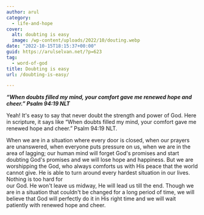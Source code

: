 ```yaml
---
author: arul
category:
  - life-and-hope
cover:
  alt: doubting is easy
  image: /wp-content/uploads/2022/10/douting.webp
date: "2022-10-15T18:15:37+00:00"
guid: https://arulselvan.net/?p=623
tag:
  - word-of-god
title: Doubting is easy
url: /doubting-is-easy/

---
```

_**“When doubts filled my mind, your comfort gave me renewed hope and cheer.” Psalm 94:19 NLT**_

Yeah! It's easy to say that never doubt the strength and power of God. Here in scripture, it says like “When doubts filled my mind, your comfort gave me renewed hope and cheer.” Psalm 94:19 NLT.

When we are in a situation where every door is closed, when our prayers are unanswered, when everyone puts pressure on us, when we are in the area of lagging; our human mind will forget God's promises and start doubting God's promises and we will lose hope and happiness. But we are worshipping the God, who always comforts us with His peace that the world cannot give. He is able to turn around every hardest situation in our lives. Nothing is too hard for  
our God. He won't leave us midway, He will lead us till the end. Though we are in a situation that couldn't be changed for a long period of time, we will believe that God will perfectly do it in His right time and we will wait patiently with renewed hope and cheer.
